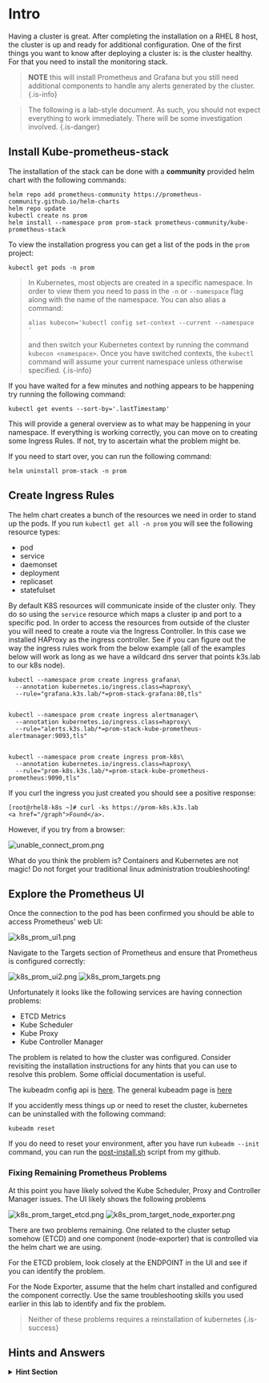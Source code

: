 # Intro

Having a cluster is great. After completing the installation on a RHEL 8 host, the cluster is up and ready for additional configuration. One of the first things you want to know after deploying a cluster is: is the cluster healthy. For that you need to install the monitoring stack. 

> **NOTE** this will install Prometheus and Grafana but you still need additional components to handle any alerts generated by the cluster.
{.is-info}

> The following is a lab-style document. As such, you should not expect everything to work immediately. There will be some investigation involved.
{.is-danger}



## Install Kube-prometheus-stack

The installation of the stack can be done with a **community** provided helm chart with the following commands:

```
helm repo add prometheus-community https://prometheus-community.github.io/helm-charts
helm repo update
kubectl create ns prom
helm install --namespace prom prom-stack prometheus-community/kube-prometheus-stack
```

To view the installation progress you can get a list of the pods in the `prom` project:

```
kubectl get pods -n prom
```

> In Kubernetes, most objects are created in a specific namespace. In order to view them you need to pass in the `-n` or `--namespace` flag along with the name of the namespace. You can also alias a command:
>```
>alias kubecon='kubectl config set-context --current --namespace '
>```
> and then switch your Kubernetes context by running the command `kubecon <namespace>`. Once you have switched contexts, the `kubectl` command will assume your current namespace unless otherwise specified.
{.is-info}

If you have waited for a few minutes and nothing appears to be happening try running the following command:

```
kubectl get events --sort-by='.lastTimestamp'
```

This will provide a general overview as to what may be happening in your namespace. If everything is working correctly, you can move on to creating some Ingress Rules. If not, try to ascertain what the problem might be.

If you need to start over, you can run the following command:

```
helm uninstall prom-stack -n prom
```


## Create Ingress Rules

The helm chart creates a bunch of the resources we need in order to stand up the pods. If you run `kubectl get all -n prom` you will see the following resource types:

* pod
* service
* daemonset
* deployment
* replicaset
* statefulset 

By default K8S resources will communicate inside of the cluster only. They do so using the `service` resource which maps a cluster ip and port to a specific pod. In order to access the resources from outside of the cluster you will need to create a route via the Ingress Controller. In this case we installed HAProxy as the ingress controller. See if you can figure out the way the ingress rules work from the below example (all of the examples below will work as long as we have a wildcard dns server that points k3s.lab to our k8s node).

```
kubectl --namespace prom create ingress grafana\
  --annotation kubernetes.io/ingress.class=haproxy\
  --rule="grafana.k3s.lab/*=prom-stack-grafana:80,tls"


kubectl --namespace prom create ingress alertmanager\
  --annotation kubernetes.io/ingress.class=haproxy\
  --rule="alerts.k3s.lab/*=prom-stack-kube-prometheus-alertmanager:9093,tls"


kubectl --namespace prom create ingress prom-k8s\
  --annotation kubernetes.io/ingress.class=haproxy\
  --rule="prom-k8s.k3s.lab/*=prom-stack-kube-prometheus-prometheus:9090,tls"
```

If you curl the ingress you just created you should see a positive response:

```
[root@rhel8-k8s ~]# curl -ks https://prom-k8s.k3s.lab
<a href="/graph">Found</a>.
```

However, if you try from a browser:

![unable_connect_prom.png](/unable_connect_prom.png)


What do you think the problem is? Containers and Kubernetes are not magic! Do not forget your traditional linux administration troubleshooting!


## Explore the Prometheus UI

Once the connection to the pod has been confirmed you should be able to access Prometheus' web UI:

![k8s_prom_ui1.png](/k8s_prom_ui1.png)

Navigate to the Targets section of Prometheus and ensure that Prometheus is configured correctly:

![k8s_prom_ui2.png](/k8s_prom_ui2.png)
![k8s_prom_targets.png](/k8s_prom_targets.png)

Unfortunately it looks like the following services are having connection problems:

* ETCD Metrics
* Kube Scheduler
* Kube Proxy
* Kube Controller Manager

The problem is related to how the cluster was configured. Consider revisiting the installation instructions for any hints that you can use to resolve this problem. Some official documentation is useful. 

The kubeadm config api is [here](https://kubernetes.io/docs/reference/config-api/kubeadm-config.v1beta2/).
The general kubeadm page is [here](https://kubernetes.io/docs/reference/setup-tools/kubeadm/kubeadm-config/)

If you accidently mess things up or need to reset the cluster, kubernetes can be uninstalled with the following command:

```
kubeadm reset
```

If you do need to reset your environment, after you have run `kubeadm --init` command, you can run the [post-install.sh](https://github.com/stratus-ss/k8s-tools/blob/main/k8s_install_scripts/post-install-setup.sh) script from my github.

### Fixing Remaining Prometheus Problems

At this point you have likely solved the Kube Scheduler, Proxy and Controller Manager issues. The UI likely shows the following problems

![k8s_prom_target_etcd.png](/k8s_prom_target_etcd.png)
![k8s_prom_target_node_exporter.png](/k8s_prom_target_node_exporter.png)

There are two problems remaining. One related to the cluster setup somehow (ETCD) and one component (node-exporter) that is controlled via the helm chart we are using.

For the ETCD problem, look closely at the ENDPOINT in the UI and see if you can identify the problem.

For the Node Exporter, assume that the helm chart installed and configured the component correctly. Use the same troubleshooting skills you used earlier in this lab to identify and fix the problem.

> Neither of these problems requires a reinstallation of kubernetes
{.is-success}

## Hints and Answers

<details>
  <summary><b>Hint Section</b></summary>
  	<details>
      <summary><b>HINT 1: Untolerated Taint</b></summary>
      In order to examin the tains on a node you can run

  ```
      kubectl describe node rhel8-k8s.stratus.lab |grep Taint
  ```

  </details>
  <details>
    <summary><b>SPOILER 1: Untolerated Taint</b></summary>
    Examining the events in the namespace shows the problem as seen below.  The output indicates that we need to remove the taint from our nodes. This is generally something you do in a constrained cluster. In a normal production sized cluster you would likely not have this specific problem. The second command below will remove the taint
    
```
   kubectl get events --sort-by='.lastTimestamp'
LAST SEEN   TYPE      REASON             OBJECT                                                  MESSAGE
103s        Warning   FailedScheduling   pod/prom-stack-kube-prometheus-admission-create-6dvv5   0/1 nodes are available: 1 node(s) had untolerated taint {node-role.kubernetes.io/control-plane: }. preemption: 0/1 nodes are available: 1 Preemption is not helpful for scheduling.
 
kubectl taint nodes --all node-role.kubernetes.io/control-plane-
``` 
  </details>
  <details>
    <summary><b>HINT 2: Troubleshoot Browser Connection</b></summary>
    If you can connect to the service from inside of the cluster, you know that the pod and software is working correctly. The connection problem is between your VM and your host. Assuming the host can connect properly to the VM (ssh for example), you could try investigating whether or not you can connect to the vm. You could also check what services are accessible from the host.
  </details>
  <details>
    <summary><b>SPOILER 2: Troubleshoot Browser Connection</b></summary>
    You can try scanning the ports with something like *nmap* from your laptop or an external host. You should discover that port 80 **and** 443 are missing from the scan. Open them in the firewall and try again. You should now be able to connect from your browser.
    
```
sudo firewall-cmd --zone=public --add-service=https --permanent
sudo firewall-cmd --zone=public --add-service=http --permanent
sudo firewall-cmd --reload
```
  </details>
	<details>
    <summary><b>HINT 3: Reinstall Kubernetes</b></summary>
    During the installation of K8S, our config file had a decent amount of information set in it that we needed to be successful, including setting the <b>listen-metrics-url</b> to listen on any interface <b>0.0.0.0</b>. The default for the the <b>listen-</b> options is to listen on local host. As you saw in the prometheus web interface, the controller-manager, the kube-proxy and the scheduler all are not reporting properly. That is because they are still bound to local host. See if you can find the options to bind these to <b>0.0.0.0</b> inside of your <b>kubeadmcfg.conf</b> file.
  </details>
  <details>
    <summary><b>Spoiler3: Completed kubeadmcfg.conf</b></summary>
    Below is the kubeadmcfg with the proper options included.
    
```
apiVersion: "kubeadm.k8s.io/v1beta3"
kind: InitConfiguration
nodeRegistration:
    name: rhel8-k8s.stratus.lab
localAPIEndpoint:
    advertiseAddress: 192.168.99.45
---
apiVersion: "kubeadm.k8s.io/v1beta3"
kind: ClusterConfiguration
etcd:
  local:
    serverCertSANs:
    - "192.168.99.45"
    peerCertSANs:
    - "192.168.99.45"
    extraArgs:
      initial-cluster: rhel8-k8s.stratus.lab=https://192.168.99.45:2380
      initial-cluster-state: new
      name: rhel8-k8s.stratus.lab
      listen-peer-urls: https://192.168.99.45:2380
      listen-client-urls: https://192.168.99.45:2379
      advertise-client-urls: https://192.168.99.45:2379
      initial-advertise-peer-urls: https://192.168.99.45:2380
      metrics: extensive
      listen-metrics-urls: http://0.0.0.0:2381
apiServer:
   extraArgs:
     authorization-mode: Node,RBAC
   timeoutForControlPlane: 4m0s
networking:
   dnsDomain: cluster.local
   podSubnet: 10.16.0.0/16
   serviceSubnet: 10.96.0.0/12
controllerManager:
    extraArgs:
      bind-address: 0.0.0.0
scheduler:
    extraArgs:
      bind-address: 0.0.0.0
---
apiVersion: "kubeproxy.config.k8s.io/v1alpha1"
kind: KubeProxyConfiguration
metricsBindAddress: 0.0.0.0
```
  </details>
 <details>
  <summary><b>Hint 4: ETCD Metrics Port</b></summary>
  Most helm charts can have their values overridden in an external file. In this case, there is a mismatch between the port that the helm chart expects ETCD metrics and where the kubeadm command installs them. Adjust the port that the helm chart is polling.
</details>
<details>
  <summary><b>SPOILER 4: ETCD Metrics Port</b></summary>
  The contents of the helm chart over rides have the following conent and the subsequent commands to reinstall the helm chart are below, don't forget to open the firewall port as well!
  
```
kubeEtcd:
  enabled: true
  service:
    enabled: true
    port: 2381
    targetPort: 2381
```

```
#if you need to remove the helm chart run the following
helm uninstall --namespace prom prom-stack
kubectl create ns prom
helm install   --namespace prom -f prom_custom_values.yaml   prom-stack prometheus-community/kube-prometheus-stack
sudo firewall-cmd --zone=public --add-port=2381/tcp --permanent
sudo firewall-cmd --reload
```
  </details>
  <details>
    <summary><b>Hint 5: Node Exporter</b></summary>
    Try connecting to the node exporter from the kubernetes host. If you can connect to the service from inside of the cluster, you know that the pod and software is working correctly. The solution for this problem is similar to another problem you had earlier.
  </details>
  <details>
    <summary><b>SPOILER 5: Node Exporter</b></summary>
    As with the browser connection problem, the issue is with the firewall. You need to open port 9100 so that prometheus can connect to the node-exporter
    
```
sudo firewall-cmd --zone=public --add-port=9100/tcp --permanent
sudo firewall-cmd --reload
```
  </details>
